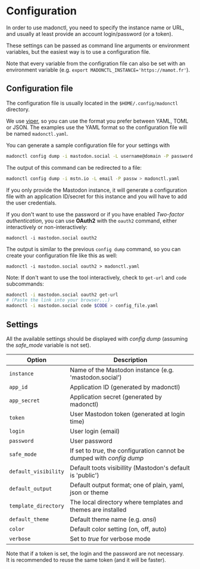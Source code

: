 # Configuration

In order to use madonctl, you need to specify the instance name or URL, and
usually at least provide an account login/password (or a token).

These settings can be passed as command line arguments or environment variables,
but the easiest way is to use a configuration file.

Note that every variable from the configration file can also be set with an
environment variable (e.g. `export MADONCTL_INSTANCE='https://mamot.fr'`).

## Configuration file

The configuration file is usually located in the `$HOME/.config/madonctl`
directory.

We use [viper](http://spf13.com/project/viper), so you can use the format you
prefer between YAML, TOML or JSON.  The examples use the YAML format so the
configuration file will be named `madonctl.yaml`.

You can generate a sample configuration file for your settings with
``` sh
madonctl config dump -i mastodon.social -L username@domain -P password
```

The output of this command can be redirected to a file:
``` sh
madonctl config dump -i mstn.io -L email -P passw > madonctl.yaml
```

If you only provide the Mastodon instance, it will generate a configuration
file with an application ID/secret for this instance and you will have to add
the user credentials.

If you don't want to use the password or if you have enabled *Two-factor
authentication*, you can use **OAuth2** with the `oauth2` command, either
interactively or non-interactively:

`madonctl -i mastodon.social oauth2`

The output is similar to the previous `config dump` command, so you can create
your configuration file like this as well:

`madonctl -i mastodon.social oauth2 > madonctl.yaml`

Note: If don't want to use the tool interactively, check to `get-url` and `code`
subcommands:
``` sh
madonctl -i mastodon.social oauth2 get-url
# (Paste the link into your browser...)
madonctl -i mastodon.social code $CODE > config_file.yaml
```

## Settings

All the available settings should be displayed with *config dump* (assuming
the *safe_mode* variable is not set).

Option | Description
------ | -----------
`instance`  | Name of the Mastodon instance (e.g. 'mastodon.social')
`app_id`    | Application ID (generated by madonctl)
`app_secret`| Application secret (generated by madonctl)
`token`     | User Mastodon token (generated at login time)
`login`     | User login (email)
`password`  | User password
`safe_mode` | If set to *true*, the configuration cannot be dumped with *config dump*
`default_visibility` | Default toots visibillity (Mastodon's default is 'public')
`default_output`     | Default output format; one of plain, yaml, json or theme
`template_directory` | The local directory where templates and themes are installed
`default_theme`      | Default theme name (e.g. *ansi*)
`color`              | Default color setting (on, off, auto)
`verbose`            | Set to *true* for verbose mode

Note that if a token is set, the login and the password are not necessary.\
It is recommended to reuse the same token (and it will be faster).
